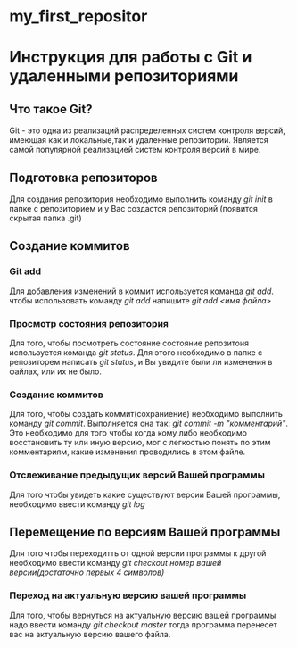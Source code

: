 # my_first_repositor
# Инструкция для работы с Git и удаленными репозиториями

## Что такое Git?
Git - это одна из реализаций распределенных систем контроля версий, имеющая как и локальные,так и удаленные репозитории. Является самой популярной реализацией систем контроля версий в мире.
## Подготовка репозиторов
Для создания репозитория необходимо выполнить команду *git init* в папке с репозиторием и у Вас создастся репозиторий (появится скрытая папка .git)

## Создание коммитов

### Git add
Для добавления изменений в коммит используется команда *git add*. чтобы использовать команду *git add* напишите *git add <имя файла>*

### Просмотр состояния репозитория
Для того, чтобы посмотреть состояние состояние репозитоия  используется команда *git status*. Для этого необходимо в папке с репозиторем написать *git status*, и Вы увидите были ли изменения в файлах, или их не было.

### Создание коммитов 
Для того, чтобы создать коммит(сохраниение) необходимо выполнить команду *git commit*. Выполняется она так: *git commit -m  "комментарий"*. Это необходимо для того чтобы когда кому либо необходимо восстановить ту или иную версию, мог с легкостью понять по этим комментариям, какие изменения проводились в этом файле.

### Отслеживание предыдущих версий Вашей программы
Для того чтобы увидеть какие существуют версии Вашей программы, необходимо ввести команду *git log*

## Перемещение по версиям Вашей программы
 Для того чтобы переходитть от одной версии программы к другой необходимо ввести команду *git checkout номер вашей версии(достаточно первых 4 символов)* 

### Переход на актуальную версию вашей программы
Для того, чтобы вернуться на актуальную версию вашей программы надо ввести команду *git checkout master*  тогда программа перенесет вас на актуальную версию вашего файла.
